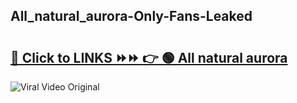 
 ## All_natural_aurora-Only-Fans-Leaked

# <h2><a href="https://clipsfans.com/All_natural_aurora&ref=git">🔗 Click to LINKS ⏩⏩ 👉 🟢 All natural aurora </a></h2>

<a href="https://clipsfans.com/All_natural_aurora&ref=git" rel="nofollow" data-target="animated-image.originalLink"><img src="https://i.ibb.co.com/xMMVF88/686577567.gif" alt="Viral Video Original" style="max-width: 100%; display: inline-block;" data-target="animated-image.originalImage"></a>
